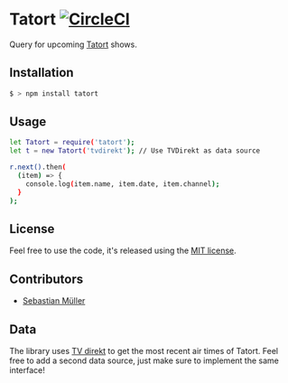 # Tatort [![CircleCI](https://circleci.com/gh/sbstjn/tatort.svg?style=svg)](https://circleci.com/gh/sbstjn/tatort)

Query for upcoming [Tatort](http://www.daserste.de/unterhaltung/krimi/tatort/index.html) shows.

## Installation

```bash
$ > npm install tatort
```

## Usage

```bash
let Tatort = require('tatort');
let t = new Tatort('tvdirekt'); // Use TVDirekt as data source

r.next().then(
  (item) => {
    console.log(item.name, item.date, item.channel);
  }
);
```

## License

Feel free to use the code, it's released using the [MIT license](https://github.com/sbstjn/tatort/blob/master/LICENSE.md).

## Contributors

- [Sebastian Müller](https://sbstjn.com)

## Data

The library uses [TV direkt](http://www.tvdirekt.de/tatort-heute-abend.html) to get the most recent air times of Tatort. Feel free to add a second data source, just make sure to implement the same interface!
